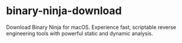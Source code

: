 # binary-ninja-download
Download Binary Ninja for macOS. Experience fast, scriptable reverse engineering tools with powerful static and dynamic analysis.
